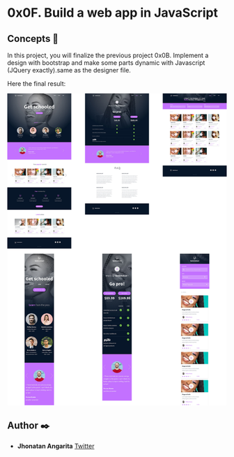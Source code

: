 # 0x0F. Build a web app in JavaScript

## Concepts 🔧

In this project, you will finalize the previous project 0x0B. Implement a design with bootstrap and make some parts dynamic with Javascript (JQuery exactly).same as the designer file.

Here the final result:

![Final result](final_result.jpg)

## Author :black_nib:

- **Jhonatan Angarita**
  [Twitter](https://twitter.com/Alejandro_Angar)
